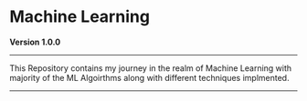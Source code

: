 # Machine Learning

**Version 1.0.0**
 - - - 
 This Repository contains my journey in the realm of Machine Learning with majority of the ML Algoirthms along with different techniques implmented.
 - - - 
